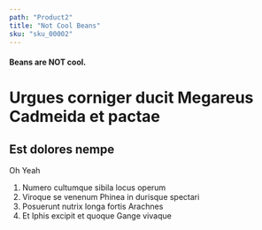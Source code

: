 ```yaml
---
path: "Product2"
title: "Not Cool Beans"
sku: "sku_00002"
---
```


#### Beans are NOT cool.

# Urgues corniger ducit Megareus Cadmeida et pactae

## Est dolores nempe

Oh Yeah

1. Numero cultumque sibila locus operum
2. Viroque se venenum Phinea in durisque spectari
3. Posuerunt nutrix longa fortis Arachnes
4. Et Iphis excipit et quoque Gange vivaque

